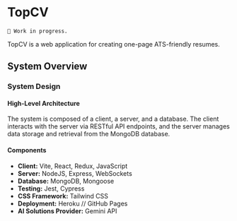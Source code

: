 # TopCV

```text
🚧 Work in progress.
```

TopCV is a web application for creating one-page ATS-friendly resumes.

## System Overview

### System Design

#### High-Level Architecture

The system is composed of a client, a server, and a database. The client interacts with the server via RESTful API endpoints, and the server manages data storage and retrieval from the MongoDB database.

#### Components

- **Client:** Vite, React, Redux, JavaScript
- **Server:** NodeJS, Express, WebSockets
- **Database:** MongoDB, Mongoose
- **Testing:** Jest, Cypress
- **CSS Framework:** Tailwind CSS
- **Deployment:** Heroku // GitHub Pages
- **AI Solutions Provider:** Gemini API
